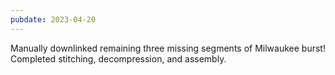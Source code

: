 ```yaml
---
pubdate: 2023-04-20
---
```

Manually downlinked remaining three missing segments of Milwaukee burst!  Completed stitching, decompression, and assembly.
